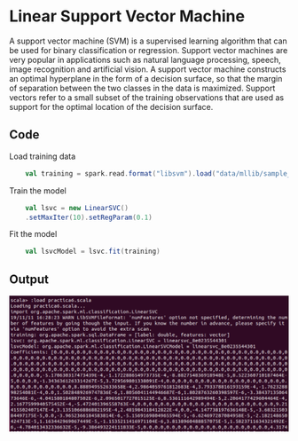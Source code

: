 # Linear Support Vector Machine

A support vector machine (SVM) is a supervised learning algorithm that can be used for binary classification or regression. Support vector machines are very popular in applications such as natural language processing, speech, image recognition and artificial vision.
A support vector machine constructs an optimal hyperplane in the form of a decision surface, so that the margin of separation between the two classes in the data is maximized. Support vectors refer to a small subset of the training observations that are used as support for the optimal location of the decision surface.

## Code

Load training data

```scala
    val training = spark.read.format("libsvm").load("data/mllib/sample_libsvm_data.txt")
```

Train the model

```scala
    val lsvc = new LinearSVC()
    .setMaxIter(10).setRegParam(0.1)
```

Fit the model

```scala
    val lsvcModel = lsvc.fit(training)
```

## Output
![linear-support-vector](lsvm.png)